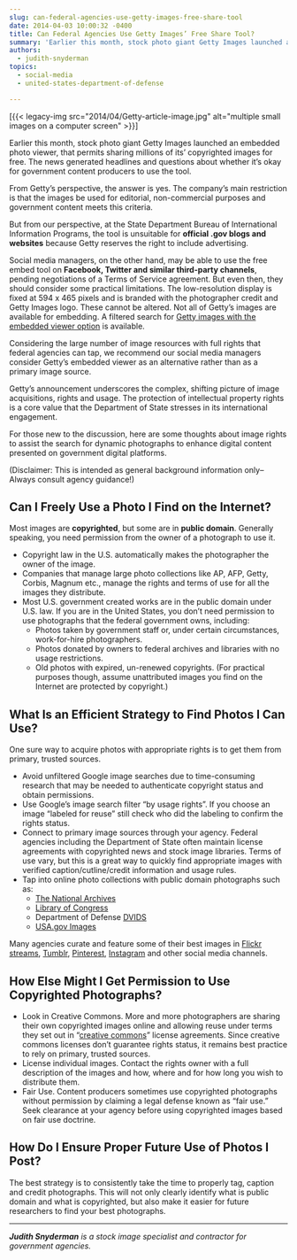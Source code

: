 ```yaml
---
slug: can-federal-agencies-use-getty-images-free-share-tool
date: 2014-04-03 10:00:32 -0400
title: Can Federal Agencies Use Getty Images’ Free Share Tool?
summary: 'Earlier this month, stock photo giant Getty Images launched an embedded photo viewer, that permits sharing millions of its’ copyrighted images for free. The news generated headlines and questions about whether it’s okay for government content producers to use the tool. From Getty’s perspective, the'
authors:
  - judith-snyderman
topics:
  - social-media
  - united-states-department-of-defense

---
```


[{{< legacy-img src="2014/04/Getty-article-image.jpg" alt="multiple small images on a computer screen" >}}]

Earlier this month, stock photo giant Getty Images launched an embedded photo viewer, that permits sharing millions of its’ copyrighted images for free. The news generated headlines and questions about whether it’s okay for government content producers to use the tool.

From Getty’s perspective, the answer is yes. The company’s main restriction is that the images be used for editorial, non-commercial purposes and government content meets this criteria.

But from our perspective, at the State Department Bureau of International Information Programs, the tool is unsuitable for **official .gov blogs and websites** because Getty reserves the right to include advertising.

Social media managers, on the other hand, may be able to use the free embed tool on **Facebook, Twitter and similar third-party channels**, pending negotiations of a Terms of Service agreement. But even then, they should consider some practical limitations. The low-resolution display is fixed at 594 x 465 pixels and is branded with the photographer credit and Getty Images logo. These cannot be altered. Not all of Getty’s images are available for embedding. A filtered search for [Getty images with the embedded viewer option](http://www.gettyimages.com/Creative/Frontdoor/embed) is available.

Considering the large number of image resources with full rights that federal agencies can tap, we recommend our social media managers consider Getty’s embedded viewer as an alternative rather than as a primary image source.

Getty’s announcement underscores the complex, shifting picture of image acquisitions, rights and usage. The protection of intellectual property rights is a core value that the Department of State stresses in its international engagement.

For those new to the discussion, here are some thoughts about image rights to assist the search for dynamic photographs to enhance digital content presented on government digital platforms.

(Disclaimer: This is intended as general background information only–Always consult agency guidance!)

## Can I Freely Use a Photo I Find on the Internet?

Most images are **copyrighted**, but some are in **public domain**. Generally speaking, you need permission from the owner of a photograph to use it.

  * Copyright law in the U.S. automatically makes the photographer the owner of the image.
  * Companies that manage large photo collections like AP, AFP, Getty, Corbis, Magnum etc., manage the rights and terms of use for all the images they distribute.
  * Most U.S. government created works are in the public domain under U.S. law. If you are in the United States, you don’t need permission to use photographs that the federal government owns, including:
      * Photos taken by government staff or, under certain circumstances, work-for-hire photographers.
      * Photos donated by owners to federal archives and libraries with no usage restrictions.
      * Old photos with expired, un-renewed copyrights. (For practical purposes though, assume unattributed images you find on the Internet are protected by copyright.)

## What Is an Efficient Strategy to Find Photos I Can Use?

One sure way to acquire photos with appropriate rights is to get them from primary, trusted sources.

  * Avoid unfiltered Google image searches due to time-consuming research that may be needed to authenticate copyright status and obtain permissions.
  * Use Google’s image search filter “by usage rights”. If you choose an image “labeled for reuse” still check who did the labeling to confirm the rights status.
  * Connect to primary image sources through your agency. Federal agencies including the Department of State often maintain license agreements with copyrighted news and stock image libraries. Terms of use vary, but this is a great way to quickly find appropriate images with verified caption/cutline/credit information and usage rules.
  * Tap into online photo collections with public domain photographs such as:
      * [The National Archives](http://www.archives.gov/research/search/)
      * [Library of Congress](http://loc.gov/pictures/)
      * Department of Defense [DVIDS](http://www.dvidshub.net/)
      * [USA.gov Images](http://www.usa.gov/Topics/Graphics.shtml)

Many agencies curate and feature some of their best images in [Flickr streams](https://www.flickr.com/photos/statephotos/sets/), [Tumblr](http://www.archives.gov/social-media/tumblr.html), [Pinterest](https://www.pinterest.com/nasa/), [Instagram](http://instagram.com/statedept) and other social media channels.

## How Else Might I Get Permission to Use Copyrighted Photographs?

  * Look in Creative Commons. More and more photographers are sharing their own copyrighted images online and allowing reuse under terms they set out in “[creative commons](http://search.creativecommons.org/)” license agreements. Since creative commons licenses don’t guarantee rights status, it remains best practice to rely on primary, trusted sources.
  * License individual images. Contact the rights owner with a full description of the images and how, where and for how long you wish to distribute them.
  * Fair Use. Content producers sometimes use copyrighted photographs without permission by claiming a legal defense known as “fair use.” Seek clearance at your agency before using copyrighted images based on fair use doctrine.

## How Do I Ensure Proper Future Use of Photos I Post?

The best strategy is to consistently take the time to properly tag, caption and credit photographs. This will not only clearly identify what is public domain and what is copyrighted, but also make it easier for future researchers to find your best photographs.

---

_**Judith Snyderman** is a stock image specialist and contractor for government agencies._
